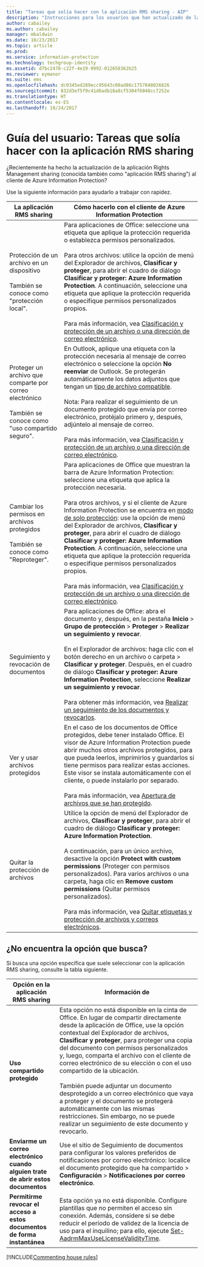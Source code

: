 ```yaml
---
title: "Tareas que solía hacer con la aplicación RMS sharing - AIP"
description: "Instrucciones para los usuarios que han actualizado de la aplicación RMS sharing al cliente de Azure Information Protection."
author: cabailey
ms.author: cabailey
manager: mbaldwin
ms.date: 10/23/2017
ms.topic: article
ms.prod: 
ms.service: information-protection
ms.technology: techgroup-identity
ms.assetid: d7bc2478-c22f-4e19-9992-012658362b25
ms.reviewer: eymanor
ms.suite: ems
ms.openlocfilehash: dc0345ed289ecc95643c08ad86c1757848026826
ms.sourcegitcommit: 832d3ef5f9c41d6adb18a8cf5304f6048cc7252e
ms.translationtype: HT
ms.contentlocale: es-ES
ms.lasthandoff: 10/24/2017
---
```

# <a name="user-guide-tasks-that-you-used-to-do-with-the-rms-sharing-application"></a>Guía del usuario: Tareas que solía hacer con la aplicación RMS sharing

¿Recientemente ha hecho la actualización de la aplicación Rights Management sharing (conocida también como "aplicación RMS sharing") al cliente de Azure Information Protection? 

Use la siguiente información para ayudarlo a trabajar con rapidez.

|La aplicación RMS sharing|Cómo hacerlo con el cliente de Azure Information Protection
|-----------|--------------------|
|Protección de un archivo en un dispositivo <br /><br />También se conoce como "protección local".|Para aplicaciones de Office: seleccione una etiqueta que aplique la protección requerida o establezca permisos personalizados.<br /><br />Para otros archivos: utilice la opción de menú del Explorador de archivos, **Clasificar y proteger**, para abrir el cuadro de diálogo **Clasificar y proteger: Azure Information Protection**. A continuación, seleccione una etiqueta que aplique la protección requerida o especifique permisos personalizados propios. <br /><br />Para más información, vea [Clasificación y protección de un archivo o una dirección de correo electrónico](client-classify-protect.md).
|Proteger un archivo que comparte por correo electrónico <br /><br />También se conoce como "uso compartido seguro".|En Outlook, aplique una etiqueta con la protección necesaria al mensaje de correo electrónico o seleccione la opción **No reenviar** de Outlook. Se protegerán automáticamente los datos adjuntos que tengan un [tipo de archivo compatible](https://support.office.com/article/bb643d33-4a3f-4ac7-9770-fd50d95f58dc#FileTypesforIRM).<br /><br />Nota: Para realizar el seguimiento de un documento protegido que envía por correo electrónico, protéjalo primero y, después, adjúntelo al mensaje de correo.<br /><br />Para más información, vea [Clasificación y protección de un archivo o una dirección de correo electrónico](client-classify-protect.md).
|Cambiar los permisos en archivos protegidos <br /><br />También se conoce como "Reproteger".|Para aplicaciones de Office que muestran la barra de Azure Information Protection: seleccione una etiqueta que aplica la protección necesaria.<br /><br />Para otros archivos, y si el cliente de Azure Information Protection se encuentra en [modo de solo protección](client-protection-only-mode.md): use la opción de menú del Explorador de archivos, **Clasificar y proteger**, para abrir el cuadro de diálogo **Clasificar y proteger: Azure Information Protection**. A continuación, seleccione una etiqueta que aplique la protección requerida o especifique permisos personalizados propios.<br /><br />Para más información, vea [Clasificación y protección de un archivo o una dirección de correo electrónico](client-classify-protect.md).
|Seguimiento y revocación de documentos|Para aplicaciones de Office: abra el documento y, después, en la pestaña **Inicio** > **Grupo de protección** > **Proteger** > **Realizar un seguimiento y revocar**.<br /><br />En el Explorador de archivos: haga clic con el botón derecho en un archivo o carpeta > **Clasificar y proteger**. Después, en el cuadro de diálogo **Clasificar y proteger: Azure Information Protection**, seleccione **Realizar un seguimiento y revocar**. <br /><br />Para obtener más información, vea [Realizar un seguimiento de los documentos y revocarlos](client-track-revoke.md).
|Ver y usar archivos protegidos|En el caso de los documentos de Office protegidos, debe tener instalado Office. El visor de Azure Information Protection puede abrir muchos otros archivos protegidos, para que pueda leerlos, imprimirlos y guardarlos si tiene permisos para realizar estas acciones. Este visor se instala automáticamente con el cliente, o puede instalarlo por separado.<br /><br />Para más información, vea [Apertura de archivos que se han protegido](client-view-use-files.md).
|Quitar la protección de archivos|Utilice la opción de menú del Explorador de archivos, **Clasificar y proteger**, para abrir el cuadro de diálogo **Clasificar y proteger: Azure Information Protection**. <br /><br />A continuación, para un único archivo, desactive la opción **Protect with custom permissions** (Proteger con permisos personalizados). Para varios archivos o una carpeta, haga clic en **Remove custom permissions** (Quitar permisos personalizados).<br /><br />Para más información, vea [Quitar etiquetas y protección de archivos y correos electrónicos](client-remove-label-protection.md).|

## <a name="cant-find-the-option-youre-looking-for"></a>¿No encuentra la opción que busca?

Si busca una opción específica que suele seleccionar con la aplicación RMS sharing, consulte la tabla siguiente.

|Opción en la aplicación RMS sharing|Información de
|-----------|--------------------|
|**Uso compartido protegido**|Esta opción no está disponible en la cinta de Office. En lugar de compartir directamente desde la aplicación de Office, use la opción contextual del Explorador de archivos, **Clasificar y proteger**, para proteger una copia del documento con permisos personalizados y, luego, comparta el archivo con el cliente de correo electrónico de su elección o con el uso compartido de la ubicación. <br /><br /> También puede adjuntar un documento desprotegido a un correo electrónico que vaya a proteger y el documento se protegerá automáticamente con las mismas restricciones. Sin embargo, no se puede realizar un seguimiento de este documento y revocarlo.
|**Enviarme un correo electrónico cuando alguien trate de abrir estos documentos**|Use el sitio de Seguimiento de documentos para configurar los valores preferidos de notificaciones por correo electrónico: localice el documento protegido que ha compartido > **Configuración** > **Notificaciones por correo electrónico**.
|**Permitirme revocar el acceso a estos documentos de forma instantánea**|Esta opción ya no está disponible. Configure plantillas que no permiten el acceso sin conexión. Además, considere si se debe reducir el período de validez de la licencia de uso para el inquilino; para ello, ejecute [Set-AadrmMaxUseLicenseValidityTime](/powershell/aadrm/vlatest/set-aadrmmaxuselicensevaliditytime).







[!INCLUDE[Commenting house rules](../includes/houserules.md)]  
